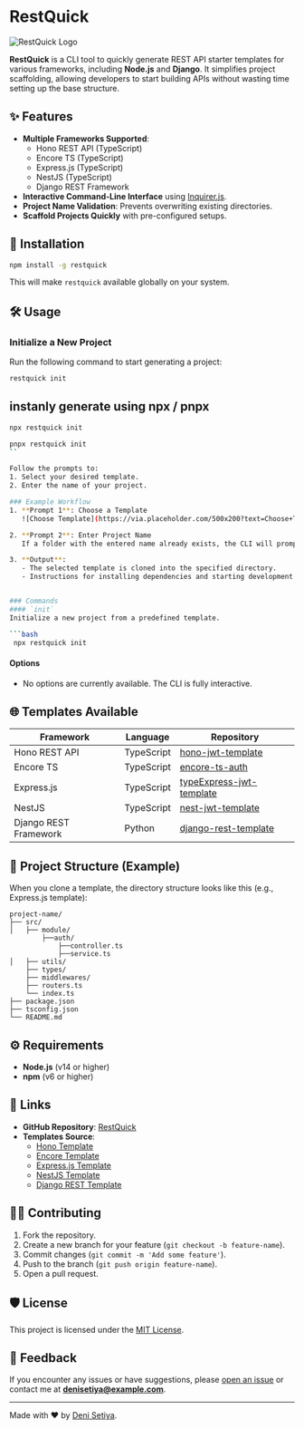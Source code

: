 # RestQuick

![RestQuick Logo](https://via.placeholder.com/800x300?text=RestQuick)

**RestQuick** is a CLI tool to quickly generate REST API starter templates for various frameworks, including **Node.js** and **Django**. It simplifies project scaffolding, allowing developers to start building APIs without wasting time setting up the base structure.

## ✨ Features
- **Multiple Frameworks Supported**:
  - Hono REST API (TypeScript)
  - Encore TS (TypeScript)
  - Express.js (TypeScript)
  - NestJS (TypeScript)
  - Django REST Framework
- **Interactive Command-Line Interface** using [Inquirer.js](https://www.npmjs.com/package/inquirer).
- **Project Name Validation**: Prevents overwriting existing directories.
- **Scaffold Projects Quickly** with pre-configured setups.

## 🚀 Installation

```bash
npm install -g restquick
```

This will make `restquick` available globally on your system.

## 🛠️ Usage

### Initialize a New Project
Run the following command to start generating a project:

```bash
restquick init
```


## instanly generate using npx / pnpx

```bash
npx restquick init 
```

```bash
pnpx restquick init
``

Follow the prompts to:
1. Select your desired template.
2. Enter the name of your project.

### Example Workflow
1. **Prompt 1**: Choose a Template  
   ![Choose Template](https://via.placeholder.com/500x200?text=Choose+Template)

2. **Prompt 2**: Enter Project Name  
   If a folder with the entered name already exists, the CLI will prompt you to re-enter the name.

3. **Output**:
   - The selected template is cloned into the specified directory.
   - Instructions for installing dependencies and starting development are displayed.


### Commands
#### `init`
Initialize a new project from a predefined template.

```bash
 npx restquick init
```

#### Options
- No options are currently available. The CLI is fully interactive.

## 🌐 Templates Available
| **Framework**         | **Language** | **Repository**                                             |
|------------------------|--------------|-----------------------------------------------------------|
| Hono REST API          | TypeScript   | [hono-jwt-template](https://github.com/denisetiya/hono-jwt-template) |
| Encore TS              | TypeScript   | [encore-ts-auth](https://github.com/denisetiya/encore-ts-auth)       |
| Express.js             | TypeScript   | [typeExpress-jwt-template](https://github.com/denisetiya/typeExpress-jwt-template) |
| NestJS                 | TypeScript   | [nest-jwt-template](https://github.com/denisetiya/nest-jwt-template) |
| Django REST Framework  | Python       | [django-rest-template](https://github.com/denisetiya/django-rest-template) |

## 📂 Project Structure (Example)
When you clone a template, the directory structure looks like this (e.g., Express.js template):

```
project-name/
├── src/
│   ├── module/
        ├──auth/
            ├──controller.ts
            ├──service.ts
│   ├── utils/
    ├── types/
    ├── middlewares/
    ├── routers.ts
    └── index.ts
├── package.json
├── tsconfig.json
└── README.md
```

## ⚙️ Requirements
- **Node.js** (v14 or higher)
- **npm** (v6 or higher)

## 🔗 Links
- **GitHub Repository**: [RestQuick](https://github.com/denisetiya/restquick)
- **Templates Source**:
  - [Hono Template](https://github.com/denisetiya/hono-jwt-template)
  - [Encore Template](https://github.com/denisetiya/encore-ts-auth)
  - [Express.js Template](https://github.com/denisetiya/typeExpress-jwt-template)
  - [NestJS Template](https://github.com/denisetiya/nest-jwt-template)
  - [Django REST Template](https://github.com/denisetiya/django-rest-template)

## 👨‍💻 Contributing
1. Fork the repository.
2. Create a new branch for your feature (`git checkout -b feature-name`).
3. Commit changes (`git commit -m 'Add some feature'`).
4. Push to the branch (`git push origin feature-name`).
5. Open a pull request.

## 🛡️ License
This project is licensed under the [MIT License](LICENSE).

## 💬 Feedback
If you encounter any issues or have suggestions, please [open an issue](https://github.com/denisetiya/restquick/issues) or contact me at **denisetiya@example.com**.

---

Made with ❤️ by [Deni Setiya](https://github.com/denisetiya).
